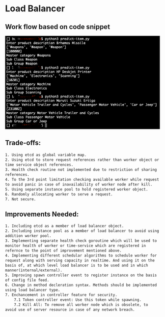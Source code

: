 # Load Balancer

## Work flow based on code snippet

![alt text](https://github.com/nikhil133/Logistic-Coding-Scheme/blob/main/Screenshot%202020-11-01%20at%2012.40.07%20AM.png)


## Trade-offs:
    1. Using etcd as global variable map.
    2. Using etcd to store request references rather than worker object or time service object references.
    3. Health check routine not implemented due to restriction of sharing references.
    4. To the 3rd point limitation checking available worker while request to avoid panic in case of inavailability of worker node after kill.
    5. Using separate instance pool to hold registered worker object.
    6. Randomly allocating worker to serve a request. 
    7. Not secure.

## Improvements Needed:
    1. Including etcd as a member of load balancer object.
    2. Including instance pool as a member of load balancer to avoid using addition worker pool.
    3. Implementing separate health check goroutine which will be used to monitor health of worker or time-service which are registered in refernce to the point of improvement mentioned above.
    4. Implementing different schedular algorithms to schedule worker for request along with serving capacity in realtime. And using it on the basis of, at which level load balancer is to be used and in which manner(internal/external).
    5. Improving spawn controller event to register instance on the basis of config file feed.
    6. Change in method decleration syntax. Methods should be implemented using load balancer type.
    7. Enchancement in controller feature for security. 
        7.1 Token controller event: Use this token while spawning.
        7.2 Kill All: To remove all worker node which is obsolete, to avoid use of server resource in case of any network breach.


